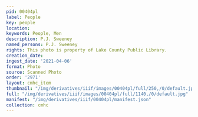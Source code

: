 ```yaml
---
pid: 00404pl
label: People
key: people
location: 
keywords: People, Men
description: P.J. Sweeney
named_persons: P.J. Sweeney
rights: This photo is property of Lake County Public Library.
creation_date: 
ingest_date: '2021-04-06'
format: Photo
source: Scanned Photo
order: '2971'
layout: cmhc_item
thumbnail: "/img/derivatives/iiif/images/00404pl/full/250,/0/default.jpg"
full: "/img/derivatives/iiif/images/00404pl/full/1140,/0/default.jpg"
manifest: "/img/derivatives/iiif/00404pl/manifest.json"
collection: cmhc
---
```

